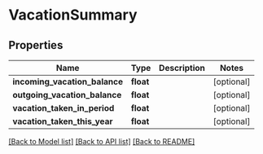 # VacationSummary

## Properties
Name | Type | Description | Notes
------------ | ------------- | ------------- | -------------
**incoming_vacation_balance** | **float** |  | [optional] 
**outgoing_vacation_balance** | **float** |  | [optional] 
**vacation_taken_in_period** | **float** |  | [optional] 
**vacation_taken_this_year** | **float** |  | [optional] 

[[Back to Model list]](../../README.md#documentation-for-models) [[Back to API list]](../../README.md#documentation-for-api-endpoints) [[Back to README]](../../README.md)

